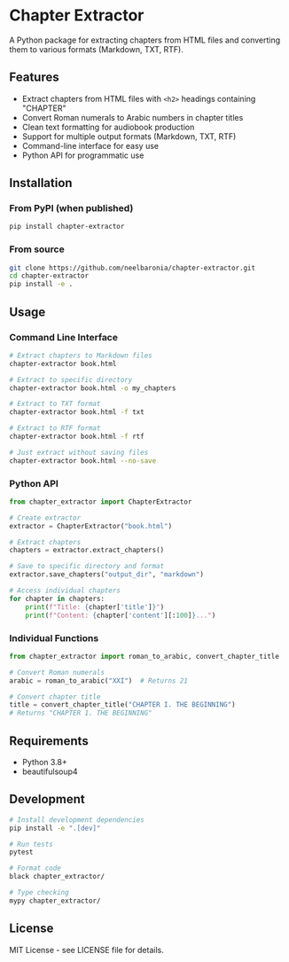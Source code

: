 # Chapter Extractor

A Python package for extracting chapters from HTML files and converting them to various formats (Markdown, TXT, RTF).

## Features

- Extract chapters from HTML files with `<h2>` headings containing "CHAPTER"
- Convert Roman numerals to Arabic numbers in chapter titles
- Clean text formatting for audiobook production
- Support for multiple output formats (Markdown, TXT, RTF)
- Command-line interface for easy use
- Python API for programmatic use

## Installation

### From PyPI (when published)
```bash
pip install chapter-extractor
```

### From source
```bash
git clone https://github.com/neelbaronia/chapter-extractor.git
cd chapter-extractor
pip install -e .
```

## Usage

### Command Line Interface

```bash
# Extract chapters to Markdown files
chapter-extractor book.html

# Extract to specific directory
chapter-extractor book.html -o my_chapters

# Extract to TXT format
chapter-extractor book.html -f txt

# Extract to RTF format
chapter-extractor book.html -f rtf

# Just extract without saving files
chapter-extractor book.html --no-save
```

### Python API

```python
from chapter_extractor import ChapterExtractor

# Create extractor
extractor = ChapterExtractor("book.html")

# Extract chapters
chapters = extractor.extract_chapters()

# Save to specific directory and format
extractor.save_chapters("output_dir", "markdown")

# Access individual chapters
for chapter in chapters:
    print(f"Title: {chapter['title']}")
    print(f"Content: {chapter['content'][:100]}...")
```

### Individual Functions

```python
from chapter_extractor import roman_to_arabic, convert_chapter_title

# Convert Roman numerals
arabic = roman_to_arabic("XXI")  # Returns 21

# Convert chapter title
title = convert_chapter_title("CHAPTER I. THE BEGINNING")
# Returns "CHAPTER 1. THE BEGINNING"
```

## Requirements

- Python 3.8+
- beautifulsoup4

## Development

```bash
# Install development dependencies
pip install -e ".[dev]"

# Run tests
pytest

# Format code
black chapter_extractor/

# Type checking
mypy chapter_extractor/
```

## License

MIT License - see LICENSE file for details.
